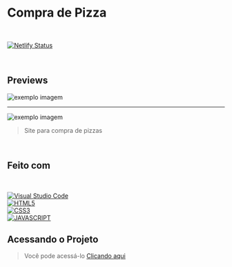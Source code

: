# Compra de Pizza

<br>

[![Netlify Status](https://api.netlify.com/api/v1/badges/35547a46-687f-4907-899e-94ae4b75378b/deploy-status)](https://app.netlify.com/sites/compra-de-pizza/deploys)

<br>

## Previews

<img src="assets/preview1.gif" alt="exemplo imagem">
<hr>
<img src="assets/preview2.gif" alt="exemplo imagem">

<br>

> Site para compra de pizzas

<br>

## Feito com

<br>

[![Visual Studio Code](https://img.shields.io/badge/Visual_studio_code-0078D4?style=for-the-badge&logo=visual%20studio%20code&logoColor=white)](https://code.visualstudio.com/)<br>
[![HTML5](https://img.shields.io/badge/HTML5-E34F26?style=for-the-badge&logo=html5&logoColor=white)](https://developer.mozilla.org/pt-BR/docs/Web/HTML)<br>
[![CSS3](https://img.shields.io/badge/CSS3-1572B6?style=for-the-badge&logo=css3&logoColor=white)](https://developer.mozilla.org/pt-BR/docs/Web/CSS)<br>
[![JAVASCRIPT](https://img.shields.io/badge/JavaScript-F7DF1E?style=for-the-badge&logo=javascript&logoColor=black)](https://developer.mozilla.org/pt-BR/docs/Web/JavaScript)

## Acessando o Projeto

> Você pode acessá-lo [Clicando aqui](https://compra-de-pizza.netlify.app/)
